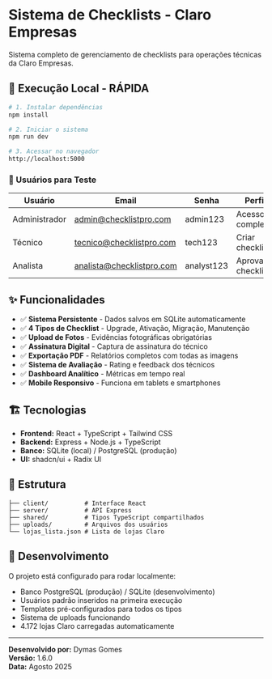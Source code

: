 # Sistema de Checklists - Claro Empresas

Sistema completo de gerenciamento de checklists para operações técnicas da Claro Empresas.

## 🚀 Execução Local - RÁPIDA

```bash
# 1. Instalar dependências
npm install

# 2. Iniciar o sistema
npm run dev

# 3. Acessar no navegador
http://localhost:5000
```

### 👤 Usuários para Teste

| Usuário | Email | Senha | Perfil |
|---------|--------|-------|--------|
| Administrador | admin@checklistpro.com | admin123 | Acesso completo |
| Técnico | tecnico@checklistpro.com | tech123 | Criar checklists |
| Analista | analista@checklistpro.com | analyst123 | Aprovar checklists |

## ✨ Funcionalidades

- ✅ **Sistema Persistente** - Dados salvos em SQLite automaticamente
- ✅ **4 Tipos de Checklist** - Upgrade, Ativação, Migração, Manutenção  
- ✅ **Upload de Fotos** - Evidências fotográficas obrigatórias
- ✅ **Assinatura Digital** - Captura de assinatura do técnico
- ✅ **Exportação PDF** - Relatórios completos com todas as imagens
- ✅ **Sistema de Avaliação** - Rating e feedback dos técnicos
- ✅ **Dashboard Analítico** - Métricas em tempo real
- ✅ **Mobile Responsivo** - Funciona em tablets e smartphones

## 🏗️ Tecnologias

- **Frontend:** React + TypeScript + Tailwind CSS
- **Backend:** Express + Node.js + TypeScript
- **Banco:** SQLite (local) / PostgreSQL (produção)
- **UI:** shadcn/ui + Radix UI

## 📁 Estrutura

```
├── client/          # Interface React
├── server/          # API Express
├── shared/          # Tipos TypeScript compartilhados
├── uploads/         # Arquivos dos usuários
└── lojas_lista.json # Lista de lojas Claro
```

## 🔧 Desenvolvimento

O projeto está configurado para rodar localmente:

- Banco PostgreSQL (produção) / SQLite (desenvolvimento)
- Usuários padrão inseridos na primeira execução
- Templates pré-configurados para todos os tipos
- Sistema de uploads funcionando
- 4.172 lojas Claro carregadas automaticamente

---

**Desenvolvido por:** Dymas Gomes  
**Versão:** 1.6.0  
**Data:** Agosto 2025